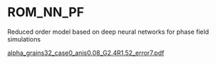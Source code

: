 # ROM_NN_PF
Reduced order model based on deep neural networks for phase field simulations  


[alpha_grains32_case0_anis0.08_G2.4R1.52_error7.pdf](https://github.com/YigongQin/ROM_NN_PF/files/8840915/alpha_grains32_case0_anis0.08_G2.4R1.52_error7.pdf)
